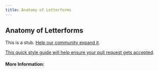 ```yaml
---
title: Anatomy of Letterforms
---
```


## Anatomy of Letterforms

This is a stub. [Help our community expand it](https://github.com/freecodecamp/guides/tree/master/src/pages/articles/design/typography/anatomy-of-letterforms/index.md).

[This quick style guide will help ensure your pull request gets accepted](https://github.com/freeCodeCamp/guides/blob/master/README.md).

<!-- The article goes here, in GitHub-flavored Markdown. Feel free to add YouTube videos, images, and CodePen/JSBin embeds  -->

#### More Information:
<!-- Please add any articles you think might be helpful to read before writing the article -->


